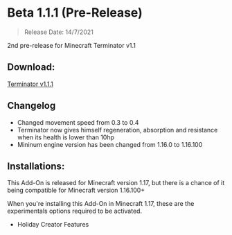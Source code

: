 # Beta 1.1.1 (Pre-Release)
> Release Date: 14/7/2021

2nd pre-release for Minecraft Terminator v1.1

## Download:
[Terminator v1.1.1]()

## Changelog
- Changed movement speed from 0.3 to 0.4
- Terminator now gives himself regeneration, absorption and resistance when its health is lower than 10hp
- Mininum engine version has been changed from 1.16.0 to 1.16.100

## Installations:
This Add-On is released for Minecraft version 1.17, but there is a chance of it being compatible for Minecraft version 1.16.100+

When you're installing this Add-On in Minecraft 1.17, these are the experimentals options required to be activated.
- Holiday Creator Features
